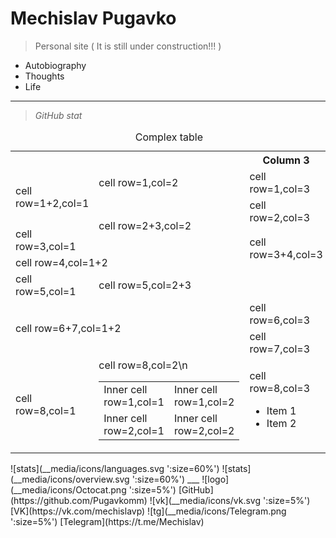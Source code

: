 <!-- _coverpage.md -->

<!--![logo](_media/icon.svg) --> 


# Mechislav Pugavko

> Personal site ( It is still under construction!!! )


- Autobiography
- Thoughts
- Life
___
> _GitHub stat_
<table>
<caption id="multi_row">Complex table</caption>
<tr><th>                      <th>        <th>Column 3
<tr><td rowspan="2">cell row=1+2,col=1<td>cell row=1,col=2<td>cell row=1,col=3
<tr><td rowspan="2">cell row=2+3,col=2                    <td>cell row=2,col=3
<tr><td>cell row=3,col=1                                  <td rowspan="2">cell row=3+4,col=3
<tr><td colspan="2">cell row=4,col=1+2
<tr><td>cell row=5,col=1              <td colspan="2">cell row=5,col=2+3
<tr><td colspan="2" rowspan="2">cell row=6+7,col=1+2      <td>cell row=6,col=3
<tr>                                                      <td>cell row=7,col=3
<tr><td>cell row=8,col=1              <td>cell row=8,col=2\n
  <table>
    <tr><td>Inner cell row=1,col=1<td>Inner cell row=1,col=2
    <tr><td>Inner cell row=2,col=1<td>Inner cell row=2,col=2
  </table>
  <td>cell row=8,col=3
  <ul>
    <li>Item 1
    <li>Item 2
  </ul>
</table>
![stats](__media/icons/languages.svg ':size=60%') ![stats](__media/icons/overview.svg ':size=60%')
___
![logo](__media/icons/Octocat.png ':size=5%') [GitHub](https://github.com/Pugavkomm)
![vk](__media/icons/vk.svg ':size=5%') [VK](https://vk.com/mechislavp)
![tg](__media/icons/Telegram.png ':size=5%') [Telegram](https://t.me/Mechislav)
<!--- ![rg](__media/icons/rg.png ':size=5%') [RG](https://www.researchgate.net/profile/Mechislav-Pugavko)--->
